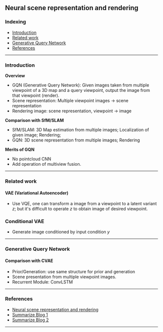 ## Neural scene representation and rendering

### Indexing
- [Introduction](#Introduction)
- [Related work](#Related-work)
- [Generative Query Network](#Generative-Query-Network)
- [References](#References)
---
### Introduction
**Overview**
- GQN (Generative Query Network): Given images taken from multiple viewpoint of a 3D map and a query viewpoint, output the image from that
viewpoint (render).
- Scene representation: Multiple viewpoint images -> scene representation
- Rendering image: scene representation, viewpoint -> image

**Comparison with SfM/SLAM**
- SfM/SLAM: 3D Map estimation from multiple images; Localization of given image; Rendering;
- GQN: 3D scene representation from multiple images; Rendering

**Merits of GQN**
- No pointcloud CNN
- Add operation of multiview fusion.

---
### Related work
#### VAE (Variational Autoencoder)
- Use VQE, one can transform a image from a viewpoint to a latent variant $z$; but it's difficult to operate $z$ to obtain image of desired
viewpoint.

### Conditional VAE
- Generate image conditioned by input condition $y$

---
### Generative Query Network
#### Comparison with CVAE
- Prior/Generation: use same structure for prior and generation
- Scene presentation from multiple viewpoint images.
- Recurrent Module: ConvLSTM

---
### References
- [Neural scene representation and rendering](https://science.sciencemag.org/content/sci/360/6394/1204.full.pdf)
- [Summarize Blog 1](https://www.slideshare.net/MasayaKaneko/neural-scene-representation-and-rendering-33d)
- [Summarize Blog 2](https://www.slideshare.net/DeepLearningJP2016/dlgqn-111725780)
---
